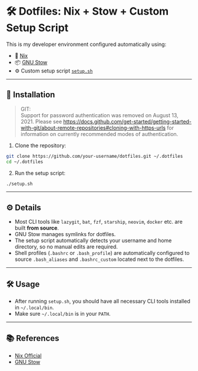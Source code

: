 # 🛠️ Dotfiles: Nix  + Stow + Custom Setup Script

This is my developer environment configured automatically using:

- 🧊 [Nix](https://nixos.org/)
- 📦 [GNU Stow](https://www.gnu.org/software/stow/)
- ⚙️ Custom setup script [`setup.sh`](./setup.sh)

---

## 🔁 Installation

> GIT: <br/>
> Support for password authentication was removed on August 13, 2021.
> Please see https://docs.github.com/get-started/getting-started-with-git/about-remote-repositories#cloning-with-https-urls for information on currently recommended modes of authentication.

1. Clone the repository:

```bash
git clone https://github.com/your-username/dotfiles.git ~/.dotfiles
cd ~/.dotfiles
```

2. Run the setup script:

```bash
./setup.sh
```

---

## ⚙️ Details

- Most CLI tools like `lazygit`, `bat`, `fzf`, `starship`, `neovim`, `docker` etc. are built **from source**.
- GNU Stow manages symlinks for dotfiles.
- The setup script automatically detects your username and home directory, so no manual edits are required.
- Shell profiles (`.bashrc` or `.bash_profile`) are automatically configured to source `.bash_aliases` and `.bashrc_custom` located next to the dotfiles.

---

## 🛠️ Usage

- After running `setup.sh`, you should have all necessary CLI tools installed in `~/.local/bin`.
- Make sure `~/.local/bin` is in your `PATH`.

---

## 📚 References

- [Nix Official](https://nixos.org/)
- [GNU Stow](https://www.gnu.org/software/stow/)

